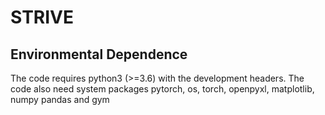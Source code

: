 # STRIVE
## Environmental Dependence
The code requires python3 (>=3.6) with the development headers. The code also need system packages pytorch, os, torch, openpyxl, matplotlib, numpy pandas and gym
